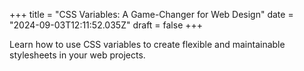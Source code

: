 +++
title = "CSS Variables: A Game-Changer for Web Design"
date = "2024-09-03T12:11:52.035Z"
draft = false
+++

  Learn how to use CSS variables to create flexible and maintainable stylesheets in your web projects.
        